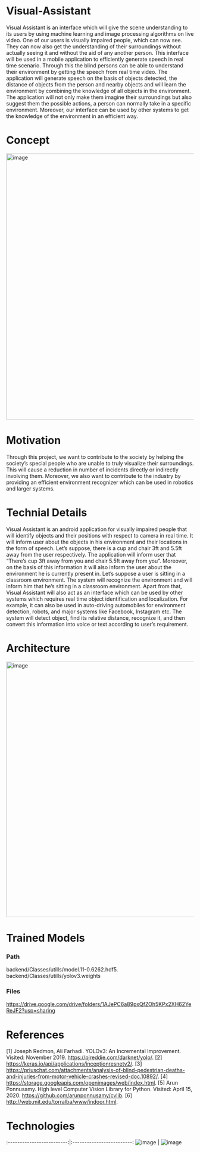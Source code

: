 # Visual-Assistant

Visual Assistant is an interface which will give the scene understanding to its users by using machine learning and image processing algorithms on live video. One of our users is visually impaired people, which can now see. They can now also get the understanding of their surroundings without actually seeing it and without the aid of any another person. This interface will be used in a mobile application to efficiently generate speech in real time scenario. Through this the blind persons can be able to understand their environment by getting the speech from real time video. The application will generate speech on the basis of objects detected, the distance of objects from the person and nearby objects and will learn the environment by combining the knowledge of all objects in the environment. The application will not only make them imagine their surroundings but also suggest them the possible actions, a person can normally take in a specific environment.
Moreover, our interface can be used by other systems to get the knowledge of the environment in an efficient way.

# Concept

<img width="714" alt="image" src="https://user-images.githubusercontent.com/45764331/195984182-d9c0bfc8-9b20-450e-b671-5f8209a98960.png">

# Motivation

Through this project, we want to contribute to the society by helping the society’s special people who are unable to truly visualize their surroundings. This will cause a reduction in number of incidents directly or indirectly involving them. Moreover, we also want to contribute to the industry by providing an efficient environment recognizer which can be used in robotics and larger systems.

# Technial Details

Visual Assistant is an android application for visually impaired people that will identify objects and their positions with respect to camera in real time. It will inform user about the objects in his environment and their locations in the form of speech. Let’s suppose, there is a cup and chair 3ft and 5.5ft away from the user respectively. The application will inform user that “There’s cup 3ft away from you and chair 5.5ft away from you”. Moreover, on the basis of this information it will also inform the user about the environment he is currently present in. Let’s suppose a user is sitting in a classroom environment. The system will recognize the environment and will inform him that he’s sitting in a classroom environment. Apart from that, Visual Assistant will also act as an interface which can be used by other systems which requires real time object identification and localization. For example, it can also be used in auto-driving automobiles for environment detection, robots, and major systems like Facebook, Instagram etc. The system will detect object, find its relative distance, recognize it, and then convert this information into voice or text according to user’s requirement.

# Architecture

<img width="686" alt="image" src="https://user-images.githubusercontent.com/45764331/195984684-febdc5ed-df5f-4f8f-96d4-4f76cd69ce6a.png">

# Trained Models

### Path
backend/Classes/utills/model.11-0.6262.hdf5.
backend/Classes/utills/yolov3.weights

### Files
https://drive.google.com/drive/folders/1AJePC6a89pxQfZOh5KPx2XH62YeReJF2?usp=sharing

# References

[1] Joseph Redmon, Ali Farhadi. YOLOv3: An Incremental Improvement. Visited: November 2019.
https://pjreddie.com/darknet/yolo/.
[2] https://keras.io/api/applications/inceptionresnetv2/.
[3] https://priuschat.com/attachments/analysis-of-blind-pedestrian-deaths-and-injuries-from-motor-vehicle-crashes-revised-doc.10892/.
[4] https://storage.googleapis.com/openimages/web/index.html.
[5] Arun Ponnusamy. High level Computer Vision Library for Python. Visited: April 15, 2020. https://github.com/arunponnusamy/cvlib.
[6] http://web.mit.edu/torralba/www/indoor.html.

# Technologies

:-------------------------:|:-------------------------:
![image](https://user-images.githubusercontent.com/45764331/195984722-ef6b755a-fde7-4ebf-bcbe-9905e751ba25.png) | ![image](https://user-images.githubusercontent.com/45764331/195984729-e9e96afd-0f08-4990-bc50-d9fb7826b5f0.png)


